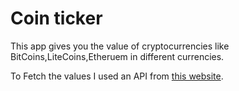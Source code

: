 # Coin ticker

This app gives you the value of cryptocurrencies like BitCoins,LiteCoins,Etheruem in different
currencies. 

To Fetch the values I used an API from [this website](https://www.coinapi.io/).
